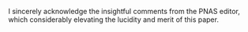 I sincerely acknowledge the insightful comments from the PNAS editor, which considerably elevating the lucidity and merit of this paper. 
